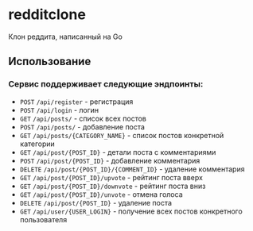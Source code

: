 # redditclone
Клон реддита, написанный на Go

## Использование

### Сервис поддерживает следующие эндпоинты:
- `POST` `/api/register` - регистрация
- `POST` `/api/login` - логин
- `GET` `/api/posts/` - список всех постов
- `POST` `/api/posts/` - добавление поста
- `GET` `/api/posts/{CATEGORY_NAME}` - список постов конкретной категории
- `GET` `/api/post/{POST_ID}` - детали поста с комментариями
- `POST` `/api/post/{POST_ID}` - добавление комментария
- `DELETE` `/api/post/{POST_ID}/{COMMENT_ID}` - удаление комментария
- `GET` `/api/post/{POST_ID}/upvote` - рейтинг поста вверх
- `GET` `/api/post/{POST_ID}/downvote` - рейтинг поста вниз
- `GET` `/api/post/{POST_ID}/unvote` - отмена голоса
- `DELETE` `/api/post/{POST_ID}` - удаление поста
- `GET` `/api/user/{USER_LOGIN}` - получение всех постов конкретного пользователя
